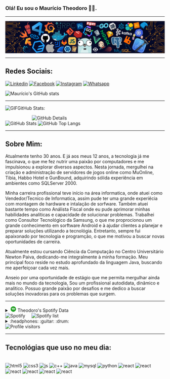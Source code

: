 ### Olá! Eu sou o Maurício Theodoro 🤙🏽.
-----

<div>
<img align="center" alt="Header" src="https://github.com/mauricio-theodoro/mauricio-theodoro/blob/main/img/header.png?raw=true"/>
</div>

-----

## Redes Sociais:
[![Linkedin](https://img.shields.io/badge/LinkedIn-0077B5?style=for-the-badge&logo=linkedin&logoColor=white)](https://www.linkedin.com/in/maur%C3%ADcio-theodoro-98443598/)
[![Facebook](https://img.shields.io/badge/Facebook-1877F2?style=for-the-badge&logo=facebook&logoColor=white)](https://www.facebook.com/mauricio.antonio.376)
[![Instagram](https://img.shields.io/badge/Instagram-E4405F?style=for-the-badge&logo=instagram&logoColor=white)](https://www.instagram.com/mtheodoroneto/?igsh=bmUzZ28xZWVsZTRh)
[![Whatsapp](https://img.shields.io/badge/WhatsApp-25D366?style=for-the-badge&logo=whatsapp&logoColor=white)](https://wa.me/5531994755000)

![Maurício's GitHub stats](https://github-readme-stats.vercel.app/api?username=mauricio-theodoro&show_icons=true&theme=radical)

-----

<img height="20" alt="GIF" src="https://github.com/joaopauloaramuni/joaopauloaramuni/blob/main/img/graphic.gif?raw=true"/>GitHub Stats:

<div>
<img align="right" alt="GitHub Details" width="420px" src="http://github-profile-summary-cards.vercel.app/api/cards/profile-details?username=mauricio-theodoro&theme=github_dark"/>
<!--- <img alt="GitHub Commits" width="200px" src="http://github-profile-summary-cards.vercel.app/api/cards/productive-time?username=mauricio-theodoro&theme=github_dark"/> -->
<img alt="GitHub Stats" width="200px" src="http://github-profile-summary-cards.vercel.app/api/cards/stats?username=mauricio-theodoro&theme=github_dark"/>
<img alt="GitHub Top Langs" width="200px" src="http://github-profile-summary-cards.vercel.app/api/cards/repos-per-language?username=mauricio-theodoro&theme=github_dark"/>
</div>

-----

## Sobre Mim:
Atualmente tenho 30 anos. E já aos meus 12 anos, a tecnologia já me fascinava, o que me fez nutrir uma paixão por computadores e me impulsionou a explorar diversos aspectos. Nesta jornada, mergulhei na criação e administração de servidores de jogos online como MuOnline, Tibia, Habbo Hotel e GunBound, adquirindo sólida experiência em ambientes como SQLServer 2000.

Minha carreira profissional teve início na área informatica, onde atuei como Vendedor/Tecnico de Informatica, assim pude ter uma grande experiêcia com montagem de hardware e intalação de sorfware. Também atuei bastante tempo como Análista Fiscal onde eu pude aprimorar minhas habilidades analíticas e capacidade de solucionar problemas. Trabalhei como Consultor Tecnológico da Samsung, o que me proprocionou um grande conhecimento em sorftware Android e à ajudar clientes a planejar e preparar soluções utilizando a tecnológia. Entretanto, sempre fui apaixonado por tecnologia e programção, o que me motivou a buscar novas oportunidades de carreira.

Atualmente estou cursando Ciência da Computação no Centro Universitário Newton Paiva, dedicando-me integralmente à minha formação. Meu principal foco reside no estudo aprofundado da linguagem Java, buscando me aperfeiçoar cada vez mais.

Anseio por uma oportunidade de estágio que me permita mergulhar ainda mais no mundo da tecnologia, Sou um profissional autodidata, dinâmico e analítico. Possuo grande paixão por desafios e me dedico a buscar soluções inovadoras para os problemas que surgem.

-----

<div>
<div>
<details>
<summary><img height="20" alt="GIF" src="https://github.com/mauricio-theodoro/mauricio-theodoro/blob/main/img/spotify.gif?raw=true"/> Theodoro's Spotify Data</summary>
<img src="https://data-card-for-spotify.herokuapp.com/api/card?user_id=mauricioantonionetinho" alt="Data Card for Spotify">
</details>
</div>
<div>
<img alt="Spotify" width="200px" height="270px" src="https://spotify-github-profile.vercel.app/api/view?uid=mauricioantonionetinho&cover_image=true&theme=default"/> &nbsp; &nbsp; 
<img alt="Spotify list" width="200px" height="270px" src="https://spotify-recently-played-readme.vercel.app/api?user=mauricioantonionetinho&count=10"/>
</div>
<div>
<details>
<summary>:headphones: :guitar: :drum:</summary>


</details>
</div>
</div>

<img alt="Profile visitors" src="https://komarev.com/ghpvc/?username=mauricio-theodoro"/>

-----


## Tecnológias que uso no meu dia:

<div style="display: inline_block"><br/>
  <img align="center"  alt="html5" src="https://img.shields.io/badge/HTML5-E34F26?style=for-the-badge&logo=html5&logoColor=white"/>
  <img align="center"  alt="css3" src="https://img.shields.io/badge/CSS3-1572B6?style=for-the-badge&logo=css3&logoColor=white"/>
  <img align="center"  alt="js" src="https://img.shields.io/badge/JavaScript-323330?style=for-the-badge&logo=javascript&logoColor=F7DF1E"/>
  <img align="center"  alt="c++" src="https://img.shields.io/badge/C%2B%2B-00599C?style=for-the-badge&logo=c%2B%2B&logoColor=white"/>
  <img align="center"  alt="java" src="https://img.shields.io/badge/Java-ED8B00?style=for-the-badge&logo=openjdk&logoColor=white"/>
  <img align="center"  alt="mysql" src="https://img.shields.io/badge/MySQL-00000F?style=for-the-badge&logo=mysql&logoColor=white"/>
  <img align="center"  alt="python" src="https://img.shields.io/badge/Python-14354C?style=for-the-badge&logo=python&logoColor=white"/>
  <img align="center"  alt="react" src="https://img.shields.io/badge/React-20232A?style=for-the-badge&logo=react&logoColor=61DAFB"/>
  <img align="center"  alt="react" src="https://img.shields.io/badge/Microsoft_SQL_Server-CC2927?style=for-the-badge&logo=microsoft-sql-server&logoColor=white"/>
  <img align="center"  alt="react" src="https://img.shields.io/badge/Android-3DDC84?style=for-the-badge&logo=android&logoColor=white"/>
  <img align="center"  alt="react" src="https://img.shields.io/badge/Windows-0078D6?style=for-the-badge&logo=windows&logoColor=white"/>
  <img align="center"  alt="react" src="https://img.shields.io/badge/Windows_XP-003399?style=for-the-badge&logo=windows-xp&logoColor=white"/>
  <img align="center"  alt="react" src="https://img.shields.io/badge/Windows_95-008080?style=for-the-badge&logo=windows-95&logoColor=white"/>
  

</div>

